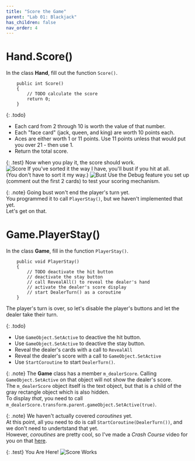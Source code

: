 ```yaml
---
title: "Score the Game"
parent: "Lab 01: Blackjack"
has_children: false
nav_order: 4
---
```


# Hand.Score()

In the class **Hand**, fill out the function `Score()`.
```
    public int Score()
    {
        // TODO calculate the score
        return 0;
    }
```

{: .todo}
* Each card from 2 through 10 is worth the value of that number.
* Each "face card" (jack, queen, and king) are worth 10 points each.
* Aces are either worth 1 or 11 points. Use 11 points unless that would put you over 21 - then use 1.
* Return the total score.

{: .test}
Now when you play it, the score should work.\
![Score](images/lab01/score01.jpg "Score")
If you've sorted it the way I have, you'll bust if you hit at all.\
(You don't have to sort it my way.)
![Bust](images/lab01/score02.jpg "Bust")
Use the Debug feature you set up (comment out the first 2 cards) to test your scoring mechanism.

{: .note}
Going bust won't end the player's turn yet.\
You programmed it to call `PlayerStay()`, but we haven't implemented that yet.\
Let's get on that.

# Game.PlayerStay()

In the class **Game**, fill in the function `PlayerStay()`.
```
    public void PlayerStay()
    {
        // TODO deactivate the hit button
        // deactivate the stay button
        // call RevealAll() to reveal the dealer's hand
        // activate the dealer's score display
        // start DealerTurn() as a coroutine
    }
```
The player's turn is over, so let's disable the player's buttons and let the dealer take their turn.

{: .todo}
* Use `GameObject.SetActive` to deactive the hit button.
* Use `GameObject.SetActive` to deactive the stay button.
* Reveal the dealer's cards with a call to `RevealAll`
* Reveal the dealer's score with a call to `GameObject.SetActive`
* Use `StartCoroutine` to start `DealerTurn()`.

{: .note}
The **Game** class has a member `m_dealerScore`. Calling `GameObject.SetActive` on that object will not show the dealer's score.\
The `m_dealerScore` object itself is the text object, but that is a child of the gray rectangle object which is also hidden.\
To display *that*, you need to call `m_dealerScore.transform.parent.gameObject.SetActive(true)`.

{: .note}
We haven't actually covered *coroutines* yet.\
At this point, all you need to do is call `StartCoroutine(DealerTurn())`, and we don't need to undertstand that yet.\
However, *coroutines* are pretty cool, so I've made a *Crash Course* video for you on that [here](https://youtu.be/2QlxKM38HnM).

{: .test}
You Are Here!
![Score Works](images/lab01/player_stay.jpg "Score Works")